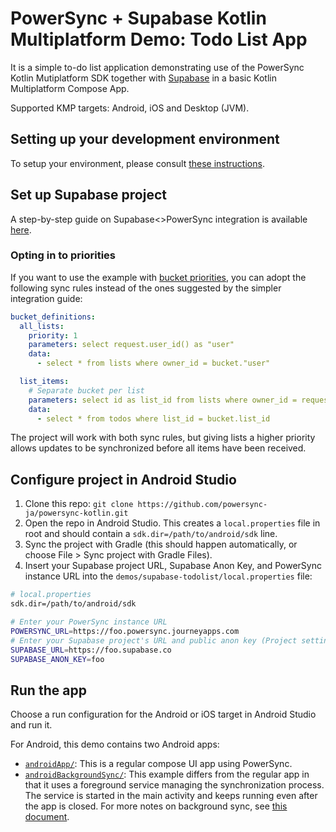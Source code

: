 # PowerSync + Supabase Kotlin Multiplatform Demo: Todo List App

It is a simple to-do list application demonstrating use of the PowerSync Kotlin Mutiplatform SDK together
with [Supabase](https://supabase.com/) in a basic Kotlin Multiplatform Compose App.

Supported KMP targets: Android, iOS and Desktop (JVM).

## Setting up your development environment

To setup your environment, please consult [these instructions](https://www.jetbrains.com/help/kotlin-multiplatform-dev/compose-multiplatform-setup.html).

## Set up Supabase project

A step-by-step guide on Supabase<>PowerSync integration is available [here](https://docs.powersync.com/integration-guides/supabase).

### Opting in to priorities

If you want to use the example with [bucket priorities](https://docs.powersync.com/usage/use-case-examples/prioritized-sync),
you can adopt the following sync rules instead of the ones suggested by the simpler integration guide:

```YAML
bucket_definitions:
  all_lists:
    priority: 1
    parameters: select request.user_id() as "user"
    data:
      - select * from lists where owner_id = bucket."user"

  list_items:
    # Separate bucket per list
    parameters: select id as list_id from lists where owner_id = request.user_id()
    data:
      - select * from todos where list_id = bucket.list_id
```

The project will work with both sync rules, but giving lists a higher priority allows updates to be synchronized before
all items have been received.

## Configure project in Android Studio

1. Clone this repo: ```git clone https://github.com/powersync-ja/powersync-kotlin.git```
2. Open the repo in Android Studio. This creates a `local.properties` file in root and should contain a `sdk.dir=/path/to/android/sdk` line.
3. Sync the project with Gradle (this should happen automatically, or choose File > Sync project with Gradle Files).
4. Insert your Supabase project URL, Supabase Anon Key, and PowerSync instance URL into the `demos/supabase-todolist/local.properties` file:

```bash
# local.properties
sdk.dir=/path/to/android/sdk

# Enter your PowerSync instance URL
POWERSYNC_URL=https://foo.powersync.journeyapps.com
# Enter your Supabase project's URL and public anon key (Project settings > API)
SUPABASE_URL=https://foo.supabase.co
SUPABASE_ANON_KEY=foo
```

## Run the app

Choose a run configuration for the Android or iOS target in Android Studio and run it.

For Android, this demo contains two Android apps:

- [`androidApp/`](androidApp/): This is a regular compose UI app using PowerSync.
- [`androidBackgroundSync/`](androidBackgroundSync/): This example differs from the regular app in
  that it uses a foreground service managing the synchronization process. The service is started
  in the main activity and keeps running even after the app is closed.
  For more notes on background sync, see [this document](docs/BackgroundSync.md).

